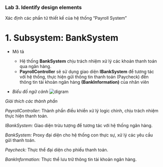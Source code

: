 
### Lab 3. Identify design elements ###
Xác định các phần tử thiết kế của hệ thống “Payroll System”

# 1. Subsystem: BankSystem
* Mô tả
     - Hệ thống **BankSystem** chịu trách nhiệm xử lý các khoản thanh toán qua ngân hàng.
     - **PayrollController** sẽ sử dụng giao diện **IBankSystem** để tương tác với hệ thống, thực hiện gửi thông tin thanh toán (Paycheck) đến thông tin tài khoản ngân hàng **(BankInformation)** của nhân viên

* *Biểu đồ ngữ cảnh*
  ![digram](https://www.planttext.com/api/plantuml/png/h591JiCm4Bpx5QjUsaf4lKTHL84uv5QH5opEjhNYs97NgOY0bt7WINo1s4bf85SkbhqpdfbT--lZSyyUdUyQBRXMfaM73RGeQpnHwNjDu4XwD2TDGgpXmHhlh0QfaJc50_R3IKzLJKv4O5c7B9FZ8S_XLG3iTk0wCpX5ucOhteDyOJov8qfAeRX7KvSzUsg4kfRdrIW3K55hMVaD3fxoJBAEgUBk3eQBDjn88Qo5ELhNe5VMR5EuM5MDhcNtpAFamTcNVYHFrcC_CzSiunzw6-XJG_-IvD5uvVjnkiItOKQHmPeY7Xq7_YtRJ6_1MiCJwGZnMRKibc-J9FclmQQmgbHuzcjB3340mqNXIiofsLkIpCSrnuBiDVi2-9DQY3sPAlp2Rm000F__0m00)

 
*Giải thích các thành phần* 

*PayrollController*: Thành phần điều khiển xử lý logic chính, chịu trách nhiệm thực hiện thanh toán.</p>
*IBankSystem:* Giao diện trừu tượng để tương tác với hệ thống ngân hàng.</p>
*BankSystem:* Proxy đại diện cho hệ thống con thực sự, xử lý các yêu cầu gửi thanh toán.</p>
*Paycheck:* Thực thể đại diện cho phiếu thanh toán.</p>
*BankInformation:* Thực thể lưu trữ thông tin tài khoản ngân hàng.</p>
